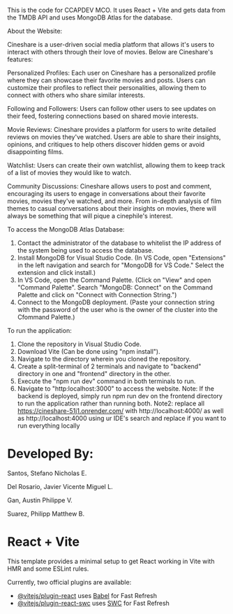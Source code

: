This is the code for CCAPDEV MCO. It uses React + Vite and gets data from the TMDB API and uses MongoDB Atlas for the database.

About the Website:

Cineshare is a user-driven social media platform that allows it's users to interact with others through their love of movies. Below are Cineshare's features:

Personalized Profiles: Each user on Cineshare has a personalized profile where they can showcase their favorite movies and posts. Users can customize their profiles to reflect their  personalities, allowing them to connect with others who share similar interests.

Following and Followers: Users can follow other users to see updates on their feed, fostering connections based on shared movie interests.

Movie Reviews: Cineshare provides a platform for users to write detailed reviews on movies they've watched. Users are able to share their insights, opinions, and critiques to help others discover hidden gems or avoid disappointing films.

Watchlist: Users can create their own watchlist, allowing them to keep track of a list of movies they would like to watch.

Community Discussions: Cineshare allows users to post and comment, encouraging its users to engage in conversations about their favorite movies, movies they've watched, and more. From in-depth analysis of film themes to casual conversations about their insights on movies, there will always be something that will pique a cinephile's interest.

To access the MongoDB Atlas Database:
1. Contact the administrator of the database to whitelist the IP address of the system being used to access the database.
2. Install MongoDB for Visual Studio Code. (In VS Code, open "Extensions" in the left navigation and search for "MongoDB for VS Code." Select the extension and click install.)
3. In VS Code, open the Command Palette. (Click on "View" and open "Command Palette". Search "MongoDB: Connect" on the Command Palette and click on "Connect with Connection String.")
4. Connect to the MongoDB deployment. (Paste your connection string with the password of the user who is the owner of the cluster into the Cfommand Palette.)

To run the application:
1. Clone the repository in Visual Studio Code.
2. Download Vite (Can be done using "npm install").
3. Navigate to the directory wherein you cloned the repository.
4. Create a split-terminal of 2 terminals and navigate to "backend" directory in one and "frontend" directory in the other.
5. Execute the "npm run dev" command in both terminals to run.
6. Navigate to "http:localhost:3000" to access the website.
Note: If the backend is deployed, simply run npm run dev on the frontend directory to run the application rather than running both.
Note2: replace all  https://cineshare-51j1.onrender.com/ with http://localhost:4000/ as well as http://localhost:4000 using ur IDE's search and replace if you want to run everything locally

# Developed By:

Santos, Stefano Nicholas E.

Del Rosario, Javier Vicente Miguel L.

Gan, Austin Philippe V.

Suarez, Philipp Matthew B.

# React + Vite

This template provides a minimal setup to get React working in Vite with HMR and some ESLint rules.

Currently, two official plugins are available:

- [@vitejs/plugin-react](https://github.com/vitejs/vite-plugin-react/blob/main/packages/plugin-react/README.md) uses [Babel](https://babeljs.io/) for Fast Refresh
- [@vitejs/plugin-react-swc](https://github.com/vitejs/vite-plugin-react-swc) uses [SWC](https://swc.rs/) for Fast Refresh
